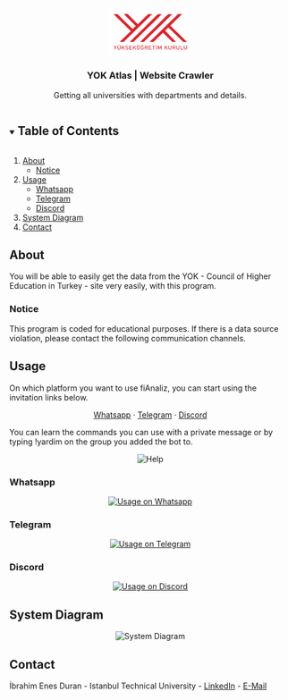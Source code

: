 <br />
<p align="center">
  <a href="https://github.com/ibrahimenesduran/yokAtlas-crawler">
    <img src="images/yokLogo.png" alt="Logo" width="150">
  </a>

  <h3 align="center">YOK Atlas | Website Crawler</h3>

  <p align="center">
    Getting all universities with departments and details.
  <br />
  </p>
</p>

<details open="open">
  <summary><h2 style="display: inline-block">Table of Contents</h2></summary>
  <ol>
    <li>
      <a href="#about">About</a>
      <ul>
        <li><a href="#notice">Notice</a></li>
      </ul>
    </li>
    <li>
      <a href="#usage">Usage</a>
      <ul>
        <li><a href="#whatsapp">Whatsapp</a></li>
        <li><a href="#telegram">Telegram</a></li>
        <li><a href="#discord">Discord</a></li>
      </ul>
    </li>
    <li><a href="#system-diagram">System Diagram</a></li>
    <li><a href="#contact">Contact</a></li>
  </ol>
</details>


## About

You will be able to easily get the data from the YOK - Council of Higher Education in Turkey - site very easily, with this program.

### Notice

This program is coded for educational purposes. If there is a data source violation, please contact the following communication channels.

## Usage

On which platform you want to use fiAnaliz, you can start using the invitation links below.
<p align="center">
    <a href="https://api.whatsapp.com/send/?phone=16053157748&text=!yardim">Whatsapp</a>
    ·
    <a href="https://t.me/fiAnalizBot">Telegram</a>
    ·
    <a href="https://discord.com/oauth2/authorize?client_id=844210790512984096&scope=bot&permissions=8">Discord</a>
</p>

You can learn the commands you can use with a private message or by typing !yardim on the group you added the bot to.

<p align="center">
    <img src="images/yardim.png" alt="Help">
</p>

### Whatsapp

<p align="center">
  <a href="https://api.whatsapp.com/send/?phone=16053157748&text=!yardim">
    <img src="images/gifs/Whatsapp.gif" alt="Usage on Whatsapp" width="500">
  </a>
</p>

### Telegram

<p align="center">
  <a href="https://t.me/fiAnalizBot">
    <img src="images/gifs/Telegram.gif" alt="Usage on Telegram" width="500">
  </a>
</p>

### Discord

<p align="center">
  <a href="https://discord.com/oauth2/authorize?client_id=844210790512984096&scope=bot&permissions=8">
    <img src="images/gifs/Discord.gif" alt="Usage on Discord" width="500">
  </a>
</p>

## System Diagram

<p align="center">
  <img src="images/system-diagram.png" alt="System Diagram" width="1000">
</p>

## Contact

İbrahim Enes Duran - Istanbul Technical University - [LinkedIn](https://linkedin.com/in/ibrahimenesduran) - [E-Mail](mailto:ibrahimenesduran@hotmail.com) 

